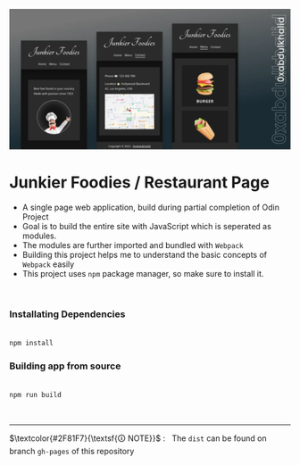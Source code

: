 ![](https://raw.githubusercontent.com/0xabdulkhalid/restaurant-page/main/design/preview.webp)

# Junkier Foodies / Restaurant Page

- A single page web application, build during partial completion of Odin Project
- Goal is to build the entire site with JavaScript which is seperated as modules.
- The modules are further imported and bundled with `Webpack`
- Building this project helps me to understand the basic concepts of `Webpack` easily
- This project uses `npm` package manager, so make sure to install it.

<br>

### Installating Dependencies
```bash

npm install
```
### Building app from source
```bash

npm run build
```

<br>

---

$\textcolor{#2F81F7}{\textsf{🛈 NOTE}}$ : &nbsp; The `dist` can be found on branch `gh-pages` of this repository
